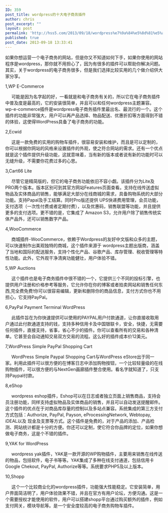```yaml
---
ID: 359
post_title: wordpress的十大电子商务插件
author: chris
post_excerpt: ""
layout: post
permalink: 'http://hss5.com/2013/09/18/wordpress%e7%9a%84%e5%8d%81%e5%a4%a7%e7%94%b5%e5%ad%90%e5%95%86%e5%8a%a1%e6%8f%92%e4%bb%b6/'
published: true
post_date: 2013-09-18 13:33:41
---
```

<p>如果你想运营一个电子商务的网站，但是你又不知道如何下手，如果你使用的网站程序是wordpress，那你就不用担心了，因为有很多的插件可以帮助你解决问题。其实，关于wordpress的电子商务很多，但是我们选择比较实用的几个做介绍供大家分享。 <p>1,WP E-Commerce <p>&nbsp;&nbsp;&nbsp;&nbsp; 可能是因为名字起的好，一看就是和电子商务有关的，所以它在电子商务插件中普及度是最高的，它的安装很简单，并且可以和任何wordpress主题兼容。 wp-e-commerce插件是wordpress电子商务插件里最出名、最流行的一个。这个插件的功能非常强大，用户可以再产品选择、物品配送、优惠折扣等方面得到不错的体验，这使得WordPress具备了电子商务的功能。 <p>2,Ecwid <p>&nbsp;&nbsp;&nbsp;&nbsp; 这是一款免费的实用的购物车插件，很容易安装和维护，而且是可以定制的，你可以根据你网站的风格来设置插件的外观，使之符合网站的需求。还有一个优点就是这个插件提供升级功能，这就意味着，当有新的版本或者说有新的功能时可以无缝升级，不需要你花费过多的心思。 <p>3,Cart66 Lite <p>&nbsp;&nbsp;&nbsp;&nbsp; 尽管它是精简版的，但它的电子商务功能依旧不容小觑。该插件分为Lite及PRO两个版本。版本区别可到其官方网站Features页面查看。支持在线传送虚拟物品及实体商品的销售，能够满足大部分在线商城的需求，具备购物系统的大部分功能。支持Papal及手工结算。同时Pro版还提供 UPS快递费用管理，会员功能，支付选项（一次性付费或者定期付费），以及优惠码，销售联盟等功能，并且提供更多的支付选项。更不错的是，它集成了 Amazon S3，允许用户除了销售传统实体产品外，还可以销售数字产品。 <p>4,WooCommerce <p>&nbsp;&nbsp;&nbsp;&nbsp; 商城插件-WooCommerce，依赖于Wordpress的友好中文版和众多的主题，可以快速制作出美观独特的商城，这个插件来源于 wordpress主题出版商，涵盖了当地和国际的配送服务，支持个性化产品、谷歌产品、库存管理、税收管理等特性功能。此外，它外观干净清爽功能健壮，用户体验不错。 <p>5,WP Auctions <p>&nbsp;&nbsp;&nbsp;&nbsp; 这个插件也是电子商务插件中很不错的一个，它提供三个不同的投标引擎，也提供用户注册和价格参考等服务，它允许你在你的博客或者拍卖网站和销售任何东西,完全费免费!你可以很容易编辑，更新和删除你的商品信息，支付方式你也不用担心，它支持PayPal。 <p>6,PayPal Payment Terminal WordPress <p>&nbsp;&nbsp;&nbsp;&nbsp; 此插件旨在为你快速提供可以使用的PAYPAL用户付款通道，让你直接收取用户通过此付款通道支持的钱，支持多种信用卡及中国银联卡，安全，快捷，无需要任何插件，直接支持，省事，省心不少的插件。你可以查看所有的交易和各种清单。它甚至会自动通知交易双方交易的流程。这么好的插件成本价12美元。 <p>7,WordPress Simple PayPal Shopping Cart <p>&nbsp;&nbsp;&nbsp;&nbsp; WordPress Simple Paypal Shopping Cart与WordPress eStore出于同一家。利用此插件可以很方便的在博客日志中添加购物按钮，一个比较轻量级的在线购物插件，可以很方便的与NextGen画廊插件整合使用。看名字就知道了，只支持Paypal付款。 <p>8,eShop <p>&nbsp;&nbsp;&nbsp;&nbsp; wordpress eshop插件，Eshop可以在日志或者独立页面上销售商品，支持会员注册功能，同样支持虚拟物品及实体商品的销售，并且可以自动发送提醒邮件。这个插件的优点在于对商品库存量的控制以及多站点兼容。系统集成的第三方支付方式包括：Authorize, PayPal, Payson, eProcessingNetwork, Webtopay, iDEAL以及 现金及支票等方式。这个插件是免费的，对于产品的添加、产品检测、网站统计都是十分的方便。你还可以定制，使它符合你品牌的定位，如果你想做电子商务，这是个不错的插件。 <p>9,YAK for WordPress <p>&nbsp;&nbsp;&nbsp;&nbsp; wordpress yak插件，YAK是一款开源的WP购物插件，主要用来销售在线传送的物品，包括软件，电子书等等。YAK集成了多种在线支付通道，包括信用卡 Google Chekout, PayPal, Authorize等等。系统要求PHP5及以上版本。 <p>10,Shopp <p>&nbsp;&nbsp;&nbsp;&nbsp; 这个一个比较商业化的wordpress插件，功能强大性能稳定。它安装简单，用户界面简洁明了，用户体验效果不错，并且在官方有用户论坛，方便沟通。这是一个需要授权才能使用的软件，用户可以搭建shopp平台通过购买额外的插件，例如支付网关，模块导航等。是一个安全度较高的电子商务购物车插件。</p>
